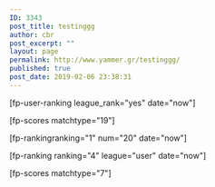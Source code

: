 ```yaml
---
ID: 3343
post_title: testinggg
author: cbr
post_excerpt: ""
layout: page
permalink: http://www.yammer.gr/testinggg/
published: true
post_date: 2019-02-06 23:38:31
---
```

[fp-user-ranking league_rank="yes" date="now"]

[fp-scores matchtype="19"]

[fp-rankingranking="1" num="20" date="now"]

[fp-ranking ranking="4" league="user" date="now"]

[fp-scores matchtype="7"]